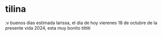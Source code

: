 # tilina
 :v
buenos dias estimada larissa, el dia de hoy vierenes 18 de octubre de
 la presente vida 2024, esta muy bonito tittiti